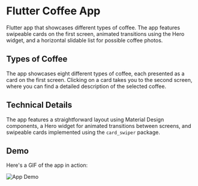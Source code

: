 # Flutter Coffee App

Flutter app that showcases different types of coffee. The app features swipeable cards on the first screen, animated transitions using the Hero widget, and a horizontal slidable list for possible coffee photos.

## Types of Coffee

The app showcases eight different types of coffee, each presented as a card on the first screen. Clicking on a card takes you to the second screen, where you can find a detailed description of the selected coffee.

## Technical Details

The app features a straightforward layout using Material Design components, a Hero widget for animated transitions between screens, and swipeable cards implemented using the `card_swiper` package.

## Demo

Here's a GIF of the app in action:

![App Demo](demo.gif)
